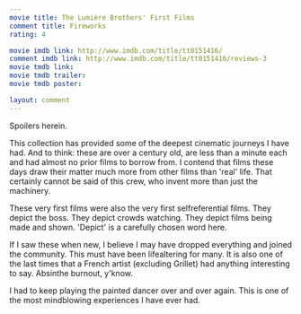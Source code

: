 ```yaml
---
movie title: The Lumière Brothers' First Films
comment title: Fireworks
rating: 4

movie imdb link: http://www.imdb.com/title/tt0151416/
comment imdb link: http://www.imdb.com/title/tt0151416/reviews-3
movie tmdb link: 
movie tmdb trailer: 
movie tmdb poster: 

layout: comment
---
```


Spoilers herein.

This collection has provided some of the deepest cinematic journeys I have had. And to  think: these are over a century old, are less than a minute each and had almost no prior films  to borrow from. I contend that films these days draw their matter much more from other  films than 'real' life. That certainly cannot be said of this crew, who invent more than just  the machinery.

These very first films were also the very first selfreferential films. They depict the boss. They  depict crowds watching. They depict films being made and shown. 'Depict' is a carefully  chosen word here.

If I saw these when new, I believe I may have dropped everything and joined the community.  This must have been lifealtering for many. It is also one of the last times that a French artist  (excluding Grillet) had anything interesting to say. Absinthe burnout, y'know.

I had to keep playing the painted dancer over and over again. This is one of the most  mindblowing experiences I have ever had.